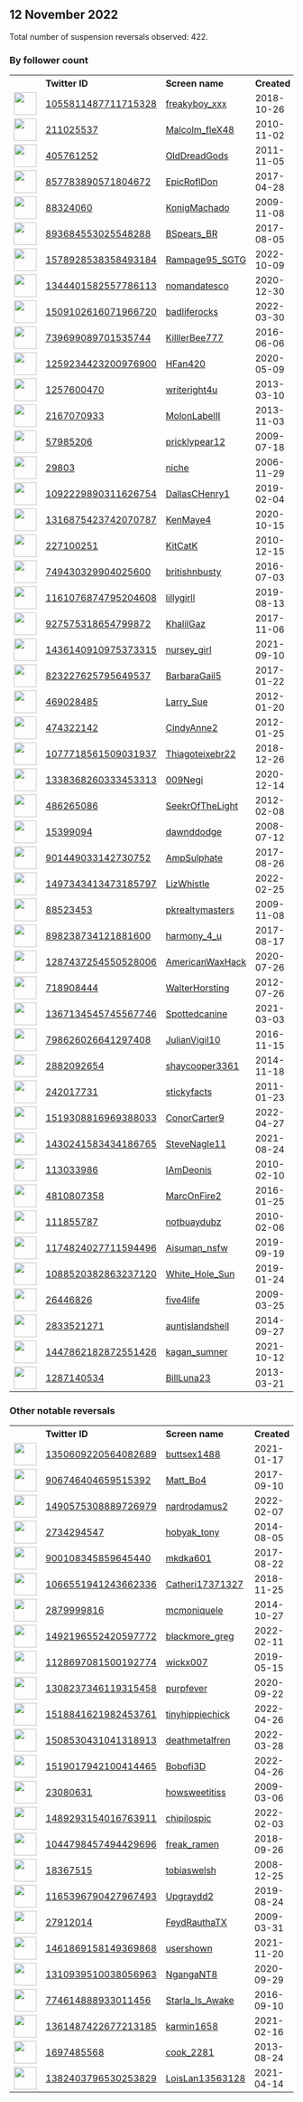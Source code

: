 
## 12 November 2022
Total number of suspension reversals observed: 422.

### By follower count
<table><tr><th></th><th align="left">Twitter ID</th><th align="left">Screen name</th>
<th align="left">Created</th><th align="left">Status</th><th align="left">Suspended</th><th align="left">Followers</th>
<tr><td><a href="https://pbs.twimg.com/profile_images/1623220070649565187/abcVk-Of_normal.jpg"><img src="https://pbs.twimg.com/profile_images/1623220070649565187/abcVk-Of_normal.jpg" width="40px" height="40px" align="center"/></a></td><td><a href="https://twitter.com/intent/user?user_id=1055811487711715328">1055811487711715328</a></td><td><a href="https://twitter.com/freakyboy_xxx">freakyboy_xxx</a></td><td>2018-10-26</td><td align="center">🔒</td><td></td><td>144556</td></tr>
<tr><td><a href="https://pbs.twimg.com/profile_images/1660992450771533825/0rbe61g4_normal.jpg"><img src="https://pbs.twimg.com/profile_images/1660992450771533825/0rbe61g4_normal.jpg" width="40px" height="40px" align="center"/></a></td><td><a href="https://twitter.com/intent/user?user_id=211025537">211025537</a></td><td><a href="https://twitter.com/Malcolm_fleX48">Malcolm_fleX48</a></td><td>2010-11-02</td><td align="center"></td><td></td><td>120058</td></tr>
<tr><td><a href="https://pbs.twimg.com/profile_images/1610851793214242817/HAxl-RMJ_normal.jpg"><img src="https://pbs.twimg.com/profile_images/1610851793214242817/HAxl-RMJ_normal.jpg" width="40px" height="40px" align="center"/></a></td><td><a href="https://twitter.com/intent/user?user_id=405761252">405761252</a></td><td><a href="https://twitter.com/OldDreadGods">OldDreadGods</a></td><td>2011-11-05</td><td align="center"></td><td></td><td>67942</td></tr>
<tr><td><a href="https://pbs.twimg.com/profile_images/1227455085778698246/nvd8qfqK_normal.jpg"><img src="https://pbs.twimg.com/profile_images/1227455085778698246/nvd8qfqK_normal.jpg" width="40px" height="40px" align="center"/></a></td><td><a href="https://twitter.com/intent/user?user_id=857783890571804672">857783890571804672</a></td><td><a href="https://twitter.com/EpicRoflDon">EpicRoflDon</a></td><td>2017-04-28</td><td align="center"></td><td></td><td>33618</td></tr>
<tr><td><a href="https://pbs.twimg.com/profile_images/1617314153491750914/EpcJMsJE_normal.jpg"><img src="https://pbs.twimg.com/profile_images/1617314153491750914/EpcJMsJE_normal.jpg" width="40px" height="40px" align="center"/></a></td><td><a href="https://twitter.com/intent/user?user_id=88324060">88324060</a></td><td><a href="https://twitter.com/KonigMachado">KonigMachado</a></td><td>2009-11-08</td><td align="center"></td><td>2022-10-27</td><td>30342</td></tr>
<tr><td><a href="https://pbs.twimg.com/profile_images/1591441841706115072/ef7uvEA-_normal.jpg"><img src="https://pbs.twimg.com/profile_images/1591441841706115072/ef7uvEA-_normal.jpg" width="40px" height="40px" align="center"/></a></td><td><a href="https://twitter.com/intent/user?user_id=893684553025548288">893684553025548288</a></td><td><a href="https://twitter.com/BSpears_BR">BSpears_BR</a></td><td>2017-08-05</td><td align="center"></td><td></td><td>21899</td></tr>
<tr><td><a href="https://pbs.twimg.com/profile_images/1606672322131369986/u5AxyVV5_normal.jpg"><img src="https://pbs.twimg.com/profile_images/1606672322131369986/u5AxyVV5_normal.jpg" width="40px" height="40px" align="center"/></a></td><td><a href="https://twitter.com/intent/user?user_id=1578928538358493184">1578928538358493184</a></td><td><a href="https://twitter.com/Rampage95_SGTG">Rampage95_SGTG</a></td><td>2022-10-09</td><td align="center">🚫</td><td>2022-11-10</td><td>20835</td></tr>
<tr><td><a href="https://pbs.twimg.com/profile_images/1612516111383408640/hhCuqVU9_normal.jpg"><img src="https://pbs.twimg.com/profile_images/1612516111383408640/hhCuqVU9_normal.jpg" width="40px" height="40px" align="center"/></a></td><td><a href="https://twitter.com/intent/user?user_id=1344401582557786113">1344401582557786113</a></td><td><a href="https://twitter.com/nomandatesco">nomandatesco</a></td><td>2020-12-30</td><td align="center"></td><td>2022-11-01</td><td>20484</td></tr>
<tr><td><a href="https://pbs.twimg.com/profile_images/1650558222397235215/qOvzjuCm_normal.jpg"><img src="https://pbs.twimg.com/profile_images/1650558222397235215/qOvzjuCm_normal.jpg" width="40px" height="40px" align="center"/></a></td><td><a href="https://twitter.com/intent/user?user_id=1509102616071966720">1509102616071966720</a></td><td><a href="https://twitter.com/badliferocks">badliferocks</a></td><td>2022-03-30</td><td align="center"></td><td>2022-10-29</td><td>19503</td></tr>
<tr><td><a href="https://pbs.twimg.com/profile_images/1139652838815084544/DOjUYWqC_normal.jpg"><img src="https://pbs.twimg.com/profile_images/1139652838815084544/DOjUYWqC_normal.jpg" width="40px" height="40px" align="center"/></a></td><td><a href="https://twitter.com/intent/user?user_id=739699089701535744">739699089701535744</a></td><td><a href="https://twitter.com/KilllerBee777">KilllerBee777</a></td><td>2016-06-06</td><td align="center"></td><td>2022-10-29</td><td>19500</td></tr>
<tr><td><a href="https://pbs.twimg.com/profile_images/1259234661257097217/xL4cO9zH_normal.jpg"><img src="https://pbs.twimg.com/profile_images/1259234661257097217/xL4cO9zH_normal.jpg" width="40px" height="40px" align="center"/></a></td><td><a href="https://twitter.com/intent/user?user_id=1259234423200976900">1259234423200976900</a></td><td><a href="https://twitter.com/HFan420">HFan420</a></td><td>2020-05-09</td><td align="center"></td><td>2022-10-19</td><td>11413</td></tr>
<tr><td><a href="https://pbs.twimg.com/profile_images/1106759460754808832/G5zq2h4J_normal.png"><img src="https://pbs.twimg.com/profile_images/1106759460754808832/G5zq2h4J_normal.png" width="40px" height="40px" align="center"/></a></td><td><a href="https://twitter.com/intent/user?user_id=1257600470">1257600470</a></td><td><a href="https://twitter.com/writeright4u">writeright4u</a></td><td>2013-03-10</td><td align="center"></td><td>2022-10-29</td><td>10723</td></tr>
<tr><td><a href="https://pbs.twimg.com/profile_images/1534222504625053699/rdyDauQE_normal.jpg"><img src="https://pbs.twimg.com/profile_images/1534222504625053699/rdyDauQE_normal.jpg" width="40px" height="40px" align="center"/></a></td><td><a href="https://twitter.com/intent/user?user_id=2167070933">2167070933</a></td><td><a href="https://twitter.com/MolonLabeIII">MolonLabeIII</a></td><td>2013-11-03</td><td align="center"></td><td>2022-09-19</td><td>8877</td></tr>
<tr><td><a href="https://pbs.twimg.com/profile_images/1591450095542730753/jgqPtecy_normal.jpg"><img src="https://pbs.twimg.com/profile_images/1591450095542730753/jgqPtecy_normal.jpg" width="40px" height="40px" align="center"/></a></td><td><a href="https://twitter.com/intent/user?user_id=57985206">57985206</a></td><td><a href="https://twitter.com/pricklypear12">pricklypear12</a></td><td>2009-07-18</td><td align="center"></td><td>2022-05-06</td><td>8584</td></tr>
<tr><td><a href="https://pbs.twimg.com/profile_images/1255195320318918662/E3xn8pNH_normal.jpg"><img src="https://pbs.twimg.com/profile_images/1255195320318918662/E3xn8pNH_normal.jpg" width="40px" height="40px" align="center"/></a></td><td><a href="https://twitter.com/intent/user?user_id=29803">29803</a></td><td><a href="https://twitter.com/niche">niche</a></td><td>2006-11-29</td><td align="center">👋</td><td></td><td>8200</td></tr>
<tr><td><a href="https://pbs.twimg.com/profile_images/1542532093594443778/pcsdShba_normal.jpg"><img src="https://pbs.twimg.com/profile_images/1542532093594443778/pcsdShba_normal.jpg" width="40px" height="40px" align="center"/></a></td><td><a href="https://twitter.com/intent/user?user_id=1092229890311626754">1092229890311626754</a></td><td><a href="https://twitter.com/DallasCHenry1">DallasCHenry1</a></td><td>2019-02-04</td><td align="center"></td><td>2022-10-29</td><td>6683</td></tr>
<tr><td><a href="https://pbs.twimg.com/profile_images/1316875989289295874/FfYGVAkk_normal.jpg"><img src="https://pbs.twimg.com/profile_images/1316875989289295874/FfYGVAkk_normal.jpg" width="40px" height="40px" align="center"/></a></td><td><a href="https://twitter.com/intent/user?user_id=1316875423742070787">1316875423742070787</a></td><td><a href="https://twitter.com/KenMaye4">KenMaye4</a></td><td>2020-10-15</td><td align="center"></td><td></td><td>5898</td></tr>
<tr><td><a href="https://pbs.twimg.com/profile_images/1147310119035842560/LfsM1l0Z_normal.jpg"><img src="https://pbs.twimg.com/profile_images/1147310119035842560/LfsM1l0Z_normal.jpg" width="40px" height="40px" align="center"/></a></td><td><a href="https://twitter.com/intent/user?user_id=227100251">227100251</a></td><td><a href="https://twitter.com/KitCatK">KitCatK</a></td><td>2010-12-15</td><td align="center"></td><td></td><td>5382</td></tr>
<tr><td><a href="https://pbs.twimg.com/profile_images/1039110258738819073/jn5aGtcX_normal.jpg"><img src="https://pbs.twimg.com/profile_images/1039110258738819073/jn5aGtcX_normal.jpg" width="40px" height="40px" align="center"/></a></td><td><a href="https://twitter.com/intent/user?user_id=749430329904025600">749430329904025600</a></td><td><a href="https://twitter.com/britishnbusty">britishnbusty</a></td><td>2016-07-03</td><td align="center">🔒🚫</td><td>2022-10-16</td><td>5286</td></tr>
<tr><td><a href="https://pbs.twimg.com/profile_images/1622608385274249217/aHx3yXgL_normal.jpg"><img src="https://pbs.twimg.com/profile_images/1622608385274249217/aHx3yXgL_normal.jpg" width="40px" height="40px" align="center"/></a></td><td><a href="https://twitter.com/intent/user?user_id=1161076874795204608">1161076874795204608</a></td><td><a href="https://twitter.com/lillygirll">lillygirll</a></td><td>2019-08-13</td><td align="center"></td><td>2022-10-29</td><td>5154</td></tr>
<tr><td><a href="https://pbs.twimg.com/profile_images/1607141409441677313/WKdjskJB_normal.jpg"><img src="https://pbs.twimg.com/profile_images/1607141409441677313/WKdjskJB_normal.jpg" width="40px" height="40px" align="center"/></a></td><td><a href="https://twitter.com/intent/user?user_id=927575318654799872">927575318654799872</a></td><td><a href="https://twitter.com/KhalilGaz">KhalilGaz</a></td><td>2017-11-06</td><td align="center"></td><td></td><td>4622</td></tr>
<tr><td><a href="https://pbs.twimg.com/profile_images/1594703242612686849/3bLvfPXD_normal.jpg"><img src="https://pbs.twimg.com/profile_images/1594703242612686849/3bLvfPXD_normal.jpg" width="40px" height="40px" align="center"/></a></td><td><a href="https://twitter.com/intent/user?user_id=1436140910975373315">1436140910975373315</a></td><td><a href="https://twitter.com/nursey_girl">nursey_girl</a></td><td>2021-09-10</td><td align="center"></td><td>2022-10-20</td><td>4211</td></tr>
<tr><td><a href="https://pbs.twimg.com/profile_images/1010652411680165890/ugMg5KdS_normal.jpg"><img src="https://pbs.twimg.com/profile_images/1010652411680165890/ugMg5KdS_normal.jpg" width="40px" height="40px" align="center"/></a></td><td><a href="https://twitter.com/intent/user?user_id=823227625795649537">823227625795649537</a></td><td><a href="https://twitter.com/BarbaraGail5">BarbaraGail5</a></td><td>2017-01-22</td><td align="center"></td><td></td><td>4147</td></tr>
<tr><td><a href="https://pbs.twimg.com/profile_images/1347686564734840835/V1su_VCO_normal.jpg"><img src="https://pbs.twimg.com/profile_images/1347686564734840835/V1su_VCO_normal.jpg" width="40px" height="40px" align="center"/></a></td><td><a href="https://twitter.com/intent/user?user_id=469028485">469028485</a></td><td><a href="https://twitter.com/Larry_Sue">Larry_Sue</a></td><td>2012-01-20</td><td align="center"></td><td></td><td>4136</td></tr>
<tr><td><a href="https://pbs.twimg.com/profile_images/1372301116856229893/YcYm42zi_normal.jpg"><img src="https://pbs.twimg.com/profile_images/1372301116856229893/YcYm42zi_normal.jpg" width="40px" height="40px" align="center"/></a></td><td><a href="https://twitter.com/intent/user?user_id=474322142">474322142</a></td><td><a href="https://twitter.com/CindyAnne2">CindyAnne2</a></td><td>2012-01-25</td><td align="center"></td><td>2022-10-28</td><td>4079</td></tr>
<tr><td><a href="https://pbs.twimg.com/profile_images/1424075748143472644/3Df24WkH_normal.jpg"><img src="https://pbs.twimg.com/profile_images/1424075748143472644/3Df24WkH_normal.jpg" width="40px" height="40px" align="center"/></a></td><td><a href="https://twitter.com/intent/user?user_id=1077718561509031937">1077718561509031937</a></td><td><a href="https://twitter.com/Thiagoteixebr22">Thiagoteixebr22</a></td><td>2018-12-26</td><td align="center"></td><td>2022-10-12</td><td>4058</td></tr>
<tr><td><a href="https://pbs.twimg.com/profile_images/1636772147564621824/kVGXW37y_normal.jpg"><img src="https://pbs.twimg.com/profile_images/1636772147564621824/kVGXW37y_normal.jpg" width="40px" height="40px" align="center"/></a></td><td><a href="https://twitter.com/intent/user?user_id=1338368260333453313">1338368260333453313</a></td><td><a href="https://twitter.com/009Negi">009Negi</a></td><td>2020-12-14</td><td align="center"></td><td>2022-11-06</td><td>4058</td></tr>
<tr><td><a href="https://pbs.twimg.com/profile_images/1226346808835657728/Qwzmteme_normal.jpg"><img src="https://pbs.twimg.com/profile_images/1226346808835657728/Qwzmteme_normal.jpg" width="40px" height="40px" align="center"/></a></td><td><a href="https://twitter.com/intent/user?user_id=486265086">486265086</a></td><td><a href="https://twitter.com/SeekrOfTheLight">SeekrOfTheLight</a></td><td>2012-02-08</td><td align="center"></td><td></td><td>3815</td></tr>
<tr><td><a href="https://pbs.twimg.com/profile_images/1545819702345211904/FWubjXdQ_normal.jpg"><img src="https://pbs.twimg.com/profile_images/1545819702345211904/FWubjXdQ_normal.jpg" width="40px" height="40px" align="center"/></a></td><td><a href="https://twitter.com/intent/user?user_id=15399094">15399094</a></td><td><a href="https://twitter.com/dawnddodge">dawnddodge</a></td><td>2008-07-12</td><td align="center"></td><td>2022-10-29</td><td>3603</td></tr>
<tr><td><a href="https://pbs.twimg.com/profile_images/1340680120391102470/ZOsl74gS_normal.jpg"><img src="https://pbs.twimg.com/profile_images/1340680120391102470/ZOsl74gS_normal.jpg" width="40px" height="40px" align="center"/></a></td><td><a href="https://twitter.com/intent/user?user_id=901449033142730752">901449033142730752</a></td><td><a href="https://twitter.com/AmpSulphate">AmpSulphate</a></td><td>2017-08-26</td><td align="center"></td><td>2022-11-03</td><td>3474</td></tr>
<tr><td><a href="https://pbs.twimg.com/profile_images/1639362317015199744/gCs4O0tj_normal.jpg"><img src="https://pbs.twimg.com/profile_images/1639362317015199744/gCs4O0tj_normal.jpg" width="40px" height="40px" align="center"/></a></td><td><a href="https://twitter.com/intent/user?user_id=1497343413473185797">1497343413473185797</a></td><td><a href="https://twitter.com/LizWhistle">LizWhistle</a></td><td>2022-02-25</td><td align="center"></td><td>2022-10-29</td><td>3300</td></tr>
<tr><td><a href="https://pbs.twimg.com/profile_images/574943253834809344/9oHq3Cg1_normal.jpeg"><img src="https://pbs.twimg.com/profile_images/574943253834809344/9oHq3Cg1_normal.jpeg" width="40px" height="40px" align="center"/></a></td><td><a href="https://twitter.com/intent/user?user_id=88523453">88523453</a></td><td><a href="https://twitter.com/pkrealtymasters">pkrealtymasters</a></td><td>2009-11-08</td><td align="center"></td><td>2022-06-12</td><td>3163</td></tr>
<tr><td><a href="https://pbs.twimg.com/profile_images/1300111532802498561/e2ZNT4Tk_normal.jpg"><img src="https://pbs.twimg.com/profile_images/1300111532802498561/e2ZNT4Tk_normal.jpg" width="40px" height="40px" align="center"/></a></td><td><a href="https://twitter.com/intent/user?user_id=898238734121881600">898238734121881600</a></td><td><a href="https://twitter.com/harmony_4_u">harmony_4_u</a></td><td>2017-08-17</td><td align="center"></td><td></td><td>3162</td></tr>
<tr><td><a href="https://pbs.twimg.com/profile_images/1462273730307108864/ZK4-DdAh_normal.jpg"><img src="https://pbs.twimg.com/profile_images/1462273730307108864/ZK4-DdAh_normal.jpg" width="40px" height="40px" align="center"/></a></td><td><a href="https://twitter.com/intent/user?user_id=1287437254550528006">1287437254550528006</a></td><td><a href="https://twitter.com/AmericanWaxHack">AmericanWaxHack</a></td><td>2020-07-26</td><td align="center"></td><td>2022-10-29</td><td>3135</td></tr>
<tr><td><a href="https://pbs.twimg.com/profile_images/378800000695874996/63bfc9d554113bab70883c1ff8be4ab5_normal.jpeg"><img src="https://pbs.twimg.com/profile_images/378800000695874996/63bfc9d554113bab70883c1ff8be4ab5_normal.jpeg" width="40px" height="40px" align="center"/></a></td><td><a href="https://twitter.com/intent/user?user_id=718908444">718908444</a></td><td><a href="https://twitter.com/WalterHorsting">WalterHorsting</a></td><td>2012-07-26</td><td align="center"></td><td></td><td>3003</td></tr>
<tr><td><a href="https://pbs.twimg.com/profile_images/1367134708635635713/jAspj9qx_normal.jpg"><img src="https://pbs.twimg.com/profile_images/1367134708635635713/jAspj9qx_normal.jpg" width="40px" height="40px" align="center"/></a></td><td><a href="https://twitter.com/intent/user?user_id=1367134545745567746">1367134545745567746</a></td><td><a href="https://twitter.com/Spottedcanine">Spottedcanine</a></td><td>2021-03-03</td><td align="center"></td><td>2022-11-11</td><td>2950</td></tr>
<tr><td><a href="https://pbs.twimg.com/profile_images/1659382118198177792/8sI6LLK6_normal.jpg"><img src="https://pbs.twimg.com/profile_images/1659382118198177792/8sI6LLK6_normal.jpg" width="40px" height="40px" align="center"/></a></td><td><a href="https://twitter.com/intent/user?user_id=798626026641297408">798626026641297408</a></td><td><a href="https://twitter.com/JulianVigil10">JulianVigil10</a></td><td>2016-11-15</td><td align="center"></td><td>2022-10-29</td><td>2834</td></tr>
<tr><td><a href="https://pbs.twimg.com/profile_images/1179918463701262336/Gc2yrbDO_normal.jpg"><img src="https://pbs.twimg.com/profile_images/1179918463701262336/Gc2yrbDO_normal.jpg" width="40px" height="40px" align="center"/></a></td><td><a href="https://twitter.com/intent/user?user_id=2882092654">2882092654</a></td><td><a href="https://twitter.com/shaycooper3361">shaycooper3361</a></td><td>2014-11-18</td><td align="center"></td><td>2022-10-29</td><td>2697</td></tr>
<tr><td><a href="https://pbs.twimg.com/profile_images/636171403029381124/7EvLfbTe_normal.jpg"><img src="https://pbs.twimg.com/profile_images/636171403029381124/7EvLfbTe_normal.jpg" width="40px" height="40px" align="center"/></a></td><td><a href="https://twitter.com/intent/user?user_id=242017731">242017731</a></td><td><a href="https://twitter.com/stickyfacts">stickyfacts</a></td><td>2011-01-23</td><td align="center"></td><td></td><td>2695</td></tr>
<tr><td><a href="https://pbs.twimg.com/profile_images/1519371834768035840/aS1yamQ6_normal.jpg"><img src="https://pbs.twimg.com/profile_images/1519371834768035840/aS1yamQ6_normal.jpg" width="40px" height="40px" align="center"/></a></td><td><a href="https://twitter.com/intent/user?user_id=1519308816969388033">1519308816969388033</a></td><td><a href="https://twitter.com/ConorCarter9">ConorCarter9</a></td><td>2022-04-27</td><td align="center"></td><td>2022-10-20</td><td>2593</td></tr>
<tr><td><a href="https://pbs.twimg.com/profile_images/1601951840232509441/RwXjZlfT_normal.jpg"><img src="https://pbs.twimg.com/profile_images/1601951840232509441/RwXjZlfT_normal.jpg" width="40px" height="40px" align="center"/></a></td><td><a href="https://twitter.com/intent/user?user_id=1430241583434186765">1430241583434186765</a></td><td><a href="https://twitter.com/SteveNagle11">SteveNagle11</a></td><td>2021-08-24</td><td align="center"></td><td>2022-10-29</td><td>2583</td></tr>
<tr><td><a href="https://pbs.twimg.com/profile_images/1633907864732352520/zdcm-Le7_normal.jpg"><img src="https://pbs.twimg.com/profile_images/1633907864732352520/zdcm-Le7_normal.jpg" width="40px" height="40px" align="center"/></a></td><td><a href="https://twitter.com/intent/user?user_id=113033986">113033986</a></td><td><a href="https://twitter.com/IAmDeonis">IAmDeonis</a></td><td>2010-02-10</td><td align="center"></td><td></td><td>2555</td></tr>
<tr><td><a href="https://pbs.twimg.com/profile_images/1217811869135753217/EIX6W2Gm_normal.jpg"><img src="https://pbs.twimg.com/profile_images/1217811869135753217/EIX6W2Gm_normal.jpg" width="40px" height="40px" align="center"/></a></td><td><a href="https://twitter.com/intent/user?user_id=4810807358">4810807358</a></td><td><a href="https://twitter.com/MarcOnFire2">MarcOnFire2</a></td><td>2016-01-25</td><td align="center"></td><td></td><td>2552</td></tr>
<tr><td><a href="https://pbs.twimg.com/profile_images/1511112585290174473/yzQIwwJw_normal.jpg"><img src="https://pbs.twimg.com/profile_images/1511112585290174473/yzQIwwJw_normal.jpg" width="40px" height="40px" align="center"/></a></td><td><a href="https://twitter.com/intent/user?user_id=111855787">111855787</a></td><td><a href="https://twitter.com/notbuaydubz">notbuaydubz</a></td><td>2010-02-06</td><td align="center"></td><td></td><td>2545</td></tr>
<tr><td><a href="https://pbs.twimg.com/profile_images/1591052667983388673/dbr9a9Uc_normal.jpg"><img src="https://pbs.twimg.com/profile_images/1591052667983388673/dbr9a9Uc_normal.jpg" width="40px" height="40px" align="center"/></a></td><td><a href="https://twitter.com/intent/user?user_id=1174824027711594496">1174824027711594496</a></td><td><a href="https://twitter.com/Aisuman_nsfw">Aisuman_nsfw</a></td><td>2019-09-19</td><td align="center">🚫</td><td>2022-09-04</td><td>2475</td></tr>
<tr><td><a href="https://pbs.twimg.com/profile_images/1460275374554861571/MuOPNQks_normal.jpg"><img src="https://pbs.twimg.com/profile_images/1460275374554861571/MuOPNQks_normal.jpg" width="40px" height="40px" align="center"/></a></td><td><a href="https://twitter.com/intent/user?user_id=1088520382863237120">1088520382863237120</a></td><td><a href="https://twitter.com/White_Hole_Sun">White_Hole_Sun</a></td><td>2019-01-24</td><td align="center"></td><td>2022-03-16</td><td>2472</td></tr>
<tr><td><a href="https://pbs.twimg.com/profile_images/586715474802540544/MVhMRgFu_normal.jpg"><img src="https://pbs.twimg.com/profile_images/586715474802540544/MVhMRgFu_normal.jpg" width="40px" height="40px" align="center"/></a></td><td><a href="https://twitter.com/intent/user?user_id=26446826">26446826</a></td><td><a href="https://twitter.com/five4life">five4life</a></td><td>2009-03-25</td><td align="center"></td><td></td><td>2444</td></tr>
<tr><td><a href="https://pbs.twimg.com/profile_images/1630577820274667520/A7C80eUL_normal.jpg"><img src="https://pbs.twimg.com/profile_images/1630577820274667520/A7C80eUL_normal.jpg" width="40px" height="40px" align="center"/></a></td><td><a href="https://twitter.com/intent/user?user_id=2833521271">2833521271</a></td><td><a href="https://twitter.com/auntislandshell">auntislandshell</a></td><td>2014-09-27</td><td align="center"></td><td>2022-10-21</td><td>2334</td></tr>
<tr><td><a href="https://pbs.twimg.com/profile_images/1454636497559244800/PZKxgX82_normal.jpg"><img src="https://pbs.twimg.com/profile_images/1454636497559244800/PZKxgX82_normal.jpg" width="40px" height="40px" align="center"/></a></td><td><a href="https://twitter.com/intent/user?user_id=1447862182872551426">1447862182872551426</a></td><td><a href="https://twitter.com/kagan_sumner">kagan_sumner</a></td><td>2021-10-12</td><td align="center">🚫</td><td>2022-09-22</td><td>2278</td></tr>
<tr><td><a href="https://pbs.twimg.com/profile_images/1612143721809584128/QiQ8eS6y_normal.jpg"><img src="https://pbs.twimg.com/profile_images/1612143721809584128/QiQ8eS6y_normal.jpg" width="40px" height="40px" align="center"/></a></td><td><a href="https://twitter.com/intent/user?user_id=1287140534">1287140534</a></td><td><a href="https://twitter.com/BillLuna23">BillLuna23</a></td><td>2013-03-21</td><td align="center"></td><td>2022-10-29</td><td>2263</td></tr>
</table>

### Other notable reversals
<table><tr><th></th><th align="left">Twitter ID</th><th align="left">Screen name</th>
<th align="left">Created</th><th align="left">Status</th><th align="left">Suspended</th><th align="left">Followers</th>
<tr><td><a href="https://pbs.twimg.com/profile_images/1362877312463740928/I15x8feD_normal.jpg"><img src="https://pbs.twimg.com/profile_images/1362877312463740928/I15x8feD_normal.jpg" width="40px" height="40px" align="center"/></a></td><td><a href="https://twitter.com/intent/user?user_id=1350609220564082689">1350609220564082689</a></td><td><a href="https://twitter.com/buttsex1488">buttsex1488</a></td><td>2021-01-17</td><td align="center"></td><td></td><td>70</td></tr>
<tr><td><a href="https://pbs.twimg.com/profile_images/1351110884911960064/eGsUnKPY_normal.jpg"><img src="https://pbs.twimg.com/profile_images/1351110884911960064/eGsUnKPY_normal.jpg" width="40px" height="40px" align="center"/></a></td><td><a href="https://twitter.com/intent/user?user_id=906746404659515392">906746404659515392</a></td><td><a href="https://twitter.com/Matt_Bo4">Matt_Bo4</a></td><td>2017-09-10</td><td align="center"></td><td>2022-09-23</td><td>670</td></tr>
<tr><td><a href="https://pbs.twimg.com/profile_images/1490575720392929282/GjW5-sJH_normal.jpg"><img src="https://pbs.twimg.com/profile_images/1490575720392929282/GjW5-sJH_normal.jpg" width="40px" height="40px" align="center"/></a></td><td><a href="https://twitter.com/intent/user?user_id=1490575308889726979">1490575308889726979</a></td><td><a href="https://twitter.com/nardrodamus2">nardrodamus2</a></td><td>2022-02-07</td><td align="center"></td><td>2022-10-20</td><td>85</td></tr>
<tr><td><a href="https://pbs.twimg.com/profile_images/1025740301678215173/HGOxKlqg_normal.jpg"><img src="https://pbs.twimg.com/profile_images/1025740301678215173/HGOxKlqg_normal.jpg" width="40px" height="40px" align="center"/></a></td><td><a href="https://twitter.com/intent/user?user_id=2734294547">2734294547</a></td><td><a href="https://twitter.com/hobyak_tony">hobyak_tony</a></td><td>2014-08-05</td><td align="center"></td><td>2022-10-29</td><td>1587</td></tr>
<tr><td><a href="https://pbs.twimg.com/profile_images/1593635441307136000/3W4kEXT7_normal.jpg"><img src="https://pbs.twimg.com/profile_images/1593635441307136000/3W4kEXT7_normal.jpg" width="40px" height="40px" align="center"/></a></td><td><a href="https://twitter.com/intent/user?user_id=900108345859645440">900108345859645440</a></td><td><a href="https://twitter.com/mkdka601">mkdka601</a></td><td>2017-08-22</td><td align="center">🔒👋</td><td>2022-11-02</td><td>1183</td></tr>
<tr><td><a href="https://pbs.twimg.com/profile_images/1066560670907293697/qiuzCTOE_normal.jpg"><img src="https://pbs.twimg.com/profile_images/1066560670907293697/qiuzCTOE_normal.jpg" width="40px" height="40px" align="center"/></a></td><td><a href="https://twitter.com/intent/user?user_id=1066551941243662336">1066551941243662336</a></td><td><a href="https://twitter.com/Catheri17371327">Catheri17371327</a></td><td>2018-11-25</td><td align="center"></td><td>2022-10-29</td><td>2140</td></tr>
<tr><td><a href="https://pbs.twimg.com/profile_images/1572948945923444736/T48dNVwV_normal.jpg"><img src="https://pbs.twimg.com/profile_images/1572948945923444736/T48dNVwV_normal.jpg" width="40px" height="40px" align="center"/></a></td><td><a href="https://twitter.com/intent/user?user_id=2879999816">2879999816</a></td><td><a href="https://twitter.com/mcmoniquele">mcmoniquele</a></td><td>2014-10-27</td><td align="center"></td><td>2022-10-29</td><td>1582</td></tr>
<tr><td><a href="https://pbs.twimg.com/profile_images/1492196699372142594/h7asRg29_normal.png"><img src="https://pbs.twimg.com/profile_images/1492196699372142594/h7asRg29_normal.png" width="40px" height="40px" align="center"/></a></td><td><a href="https://twitter.com/intent/user?user_id=1492196552420597772">1492196552420597772</a></td><td><a href="https://twitter.com/blackmore_greg">blackmore_greg</a></td><td>2022-02-11</td><td align="center"></td><td>2022-10-20</td><td>750</td></tr>
<tr><td><a href="https://pbs.twimg.com/profile_images/1261524743850688514/IQ1RXQTS_normal.jpg"><img src="https://pbs.twimg.com/profile_images/1261524743850688514/IQ1RXQTS_normal.jpg" width="40px" height="40px" align="center"/></a></td><td><a href="https://twitter.com/intent/user?user_id=1128697081500192774">1128697081500192774</a></td><td><a href="https://twitter.com/wickx007">wickx007</a></td><td>2019-05-15</td><td align="center">🔒</td><td>2022-10-29</td><td>622</td></tr>
<tr><td><a href="https://pbs.twimg.com/profile_images/1354144139391201280/C_K5_tq5_normal.jpg"><img src="https://pbs.twimg.com/profile_images/1354144139391201280/C_K5_tq5_normal.jpg" width="40px" height="40px" align="center"/></a></td><td><a href="https://twitter.com/intent/user?user_id=1308237346119315458">1308237346119315458</a></td><td><a href="https://twitter.com/purpfever">purpfever</a></td><td>2020-09-22</td><td align="center"></td><td>2022-03-17</td><td>345</td></tr>
<tr><td><a href="https://pbs.twimg.com/profile_images/1518842065144197125/ezx8KCYU_normal.jpg"><img src="https://pbs.twimg.com/profile_images/1518842065144197125/ezx8KCYU_normal.jpg" width="40px" height="40px" align="center"/></a></td><td><a href="https://twitter.com/intent/user?user_id=1518841621982453761">1518841621982453761</a></td><td><a href="https://twitter.com/tinyhippiechick">tinyhippiechick</a></td><td>2022-04-26</td><td align="center"></td><td>2022-10-20</td><td>1342</td></tr>
<tr><td><a href="https://pbs.twimg.com/profile_images/1518982266285789185/FIQNjLLN_normal.jpg"><img src="https://pbs.twimg.com/profile_images/1518982266285789185/FIQNjLLN_normal.jpg" width="40px" height="40px" align="center"/></a></td><td><a href="https://twitter.com/intent/user?user_id=1508530431041318913">1508530431041318913</a></td><td><a href="https://twitter.com/deathmetalfren">deathmetalfren</a></td><td>2022-03-28</td><td align="center"></td><td>2022-07-20</td><td>425</td></tr>
<tr><td><a href="https://pbs.twimg.com/profile_images/1521135018004865029/XQVfG53-_normal.jpg"><img src="https://pbs.twimg.com/profile_images/1521135018004865029/XQVfG53-_normal.jpg" width="40px" height="40px" align="center"/></a></td><td><a href="https://twitter.com/intent/user?user_id=1519017942100414465">1519017942100414465</a></td><td><a href="https://twitter.com/Bobofi3D">Bobofi3D</a></td><td>2022-04-26</td><td align="center"></td><td>2022-10-20</td><td>876</td></tr>
<tr><td><a href="https://pbs.twimg.com/profile_images/1655353343613566978/_zM_2Moe_normal.jpg"><img src="https://pbs.twimg.com/profile_images/1655353343613566978/_zM_2Moe_normal.jpg" width="40px" height="40px" align="center"/></a></td><td><a href="https://twitter.com/intent/user?user_id=23080631">23080631</a></td><td><a href="https://twitter.com/howsweetitiss">howsweetitiss</a></td><td>2009-03-06</td><td align="center"></td><td>2022-05-24</td><td>1475</td></tr>
<tr><td><a href="https://pbs.twimg.com/profile_images/1649993375561445376/N8MPo-NY_normal.jpg"><img src="https://pbs.twimg.com/profile_images/1649993375561445376/N8MPo-NY_normal.jpg" width="40px" height="40px" align="center"/></a></td><td><a href="https://twitter.com/intent/user?user_id=1489293154016763911">1489293154016763911</a></td><td><a href="https://twitter.com/chipilospic">chipilospic</a></td><td>2022-02-03</td><td align="center"></td><td>2022-06-01</td><td>421</td></tr>
<tr><td><a href="https://pbs.twimg.com/profile_images/1044800793604308992/y2zZVVAQ_normal.jpg"><img src="https://pbs.twimg.com/profile_images/1044800793604308992/y2zZVVAQ_normal.jpg" width="40px" height="40px" align="center"/></a></td><td><a href="https://twitter.com/intent/user?user_id=1044798457494429696">1044798457494429696</a></td><td><a href="https://twitter.com/freak_ramen">freak_ramen</a></td><td>2018-09-26</td><td align="center"></td><td>2022-08-03</td><td>182</td></tr>
<tr><td><a href="https://pbs.twimg.com/profile_images/1671341422124109826/HvV_XEKS_normal.jpg"><img src="https://pbs.twimg.com/profile_images/1671341422124109826/HvV_XEKS_normal.jpg" width="40px" height="40px" align="center"/></a></td><td><a href="https://twitter.com/intent/user?user_id=18367515">18367515</a></td><td><a href="https://twitter.com/tobiaswelsh">tobiaswelsh</a></td><td>2008-12-25</td><td align="center"></td><td>2022-10-29</td><td>1229</td></tr>
<tr><td><a href="https://pbs.twimg.com/profile_images/1652417592546545668/R2czboK1_normal.jpg"><img src="https://pbs.twimg.com/profile_images/1652417592546545668/R2czboK1_normal.jpg" width="40px" height="40px" align="center"/></a></td><td><a href="https://twitter.com/intent/user?user_id=1165396790427967493">1165396790427967493</a></td><td><a href="https://twitter.com/Upgraydd2">Upgraydd2</a></td><td>2019-08-24</td><td align="center"></td><td></td><td>76</td></tr>
<tr><td><a href="https://pbs.twimg.com/profile_images/1516832940596027395/TPBtPUAP_normal.jpg"><img src="https://pbs.twimg.com/profile_images/1516832940596027395/TPBtPUAP_normal.jpg" width="40px" height="40px" align="center"/></a></td><td><a href="https://twitter.com/intent/user?user_id=27912014">27912014</a></td><td><a href="https://twitter.com/FeydRauthaTX">FeydRauthaTX</a></td><td>2009-03-31</td><td align="center"></td><td>2022-08-12</td><td>119</td></tr>
<tr><td><a href="https://pbs.twimg.com/profile_images/1462444328903749640/WgJm0mf6_normal.jpg"><img src="https://pbs.twimg.com/profile_images/1462444328903749640/WgJm0mf6_normal.jpg" width="40px" height="40px" align="center"/></a></td><td><a href="https://twitter.com/intent/user?user_id=1461869158149369868">1461869158149369868</a></td><td><a href="https://twitter.com/usershown">usershown</a></td><td>2021-11-20</td><td align="center"></td><td>2022-10-27</td><td>7</td></tr>
<tr><td><a href="https://pbs.twimg.com/profile_images/1354277972367335425/L2SE_R7c_normal.jpg"><img src="https://pbs.twimg.com/profile_images/1354277972367335425/L2SE_R7c_normal.jpg" width="40px" height="40px" align="center"/></a></td><td><a href="https://twitter.com/intent/user?user_id=1310939510038056963">1310939510038056963</a></td><td><a href="https://twitter.com/NgangaNT8">NgangaNT8</a></td><td>2020-09-29</td><td align="center"></td><td>2022-10-29</td><td>1173</td></tr>
<tr><td><a href="https://pbs.twimg.com/profile_images/1347764627203969024/IcECVRI3_normal.jpg"><img src="https://pbs.twimg.com/profile_images/1347764627203969024/IcECVRI3_normal.jpg" width="40px" height="40px" align="center"/></a></td><td><a href="https://twitter.com/intent/user?user_id=774614888933011456">774614888933011456</a></td><td><a href="https://twitter.com/Starla_Is_Awake">Starla_Is_Awake</a></td><td>2016-09-10</td><td align="center"></td><td>2022-10-29</td><td>1638</td></tr>
<tr><td><a href="https://pbs.twimg.com/profile_images/1569819989305065472/yYzDwkS9_normal.jpg"><img src="https://pbs.twimg.com/profile_images/1569819989305065472/yYzDwkS9_normal.jpg" width="40px" height="40px" align="center"/></a></td><td><a href="https://twitter.com/intent/user?user_id=1361487422677213185">1361487422677213185</a></td><td><a href="https://twitter.com/karmin1658">karmin1658</a></td><td>2021-02-16</td><td align="center"></td><td>2022-10-29</td><td>1654</td></tr>
<tr><td><a href="https://pbs.twimg.com/profile_images/1613007053265698817/xz9riNVd_normal.jpg"><img src="https://pbs.twimg.com/profile_images/1613007053265698817/xz9riNVd_normal.jpg" width="40px" height="40px" align="center"/></a></td><td><a href="https://twitter.com/intent/user?user_id=1697485568">1697485568</a></td><td><a href="https://twitter.com/cook_2281">cook_2281</a></td><td>2013-08-24</td><td align="center"></td><td>2022-10-28</td><td>1601</td></tr>
<tr><td><a href="https://pbs.twimg.com/profile_images/1382729285518102531/bUrirxkL_normal.jpg"><img src="https://pbs.twimg.com/profile_images/1382729285518102531/bUrirxkL_normal.jpg" width="40px" height="40px" align="center"/></a></td><td><a href="https://twitter.com/intent/user?user_id=1382403796530253829">1382403796530253829</a></td><td><a href="https://twitter.com/LoisLan13563128">LoisLan13563128</a></td><td>2021-04-14</td><td align="center"></td><td>2022-10-29</td><td>485</td></tr>
</table>

